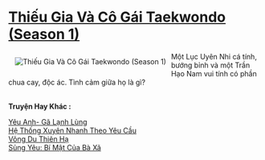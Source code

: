 <a href="https://utruyen.com/truyen/thieu-gia-va-co-gai-taekwondo-season-1/19517/" title="Thiếu Gia Và Cô Gái Taekwondo (Season 1)"><h1>Thiếu Gia Và Cô Gái Taekwondo (Season 1)</h1></a><div style="display:table"><img align="right" style="float: left; padding: 10px;" src="https://utruyen.com/images/story/200x260/thieu-gia-va-co-gai-taekwondo-season-1.jpg" alt="Thiếu Gia Và Cô Gái Taekwondo (Season 1)">Một Lục Uyên Nhi cá tính, bướng bỉnh và một Trần Hạo Nam vui tính có phần chua cay, độc ác. Tình cảm giữa họ là gì?</div><p><br><b>Truyện Hay Khác :</b></p><a href="https://utruyen.com/truyen/yeu-anh-ga-lanh-lung/19516/" alt="Yêu Anh- Gã Lạnh Lùng">Yêu Anh- Gã Lạnh Lùng</a><br/><a href="https://truyenngontinhay.wordpress.com/2019/10/03/he-thong-xuyen-nhanh-theo-yeu-cau/" alt="Hệ Thống Xuyên Nhanh Theo Yêu Cầu">Hệ Thống Xuyên Nhanh Theo Yêu Cầu</a><br/><a href="https://github.com/quanluxury/ngontinhhot/tree/master/truyenhay/19370/" alt="Võng Du Thiên Hạ">Võng Du Thiên Hạ</a><br/><a href="https://truyenngontinhay.wordpress.com/2019/10/03/sung-yeu-bi-mat-cua-ba-xa/" alt="Sủng Yêu: Bí Mật Của Bà Xã">Sủng Yêu: Bí Mật Của Bà Xã</a><br/>